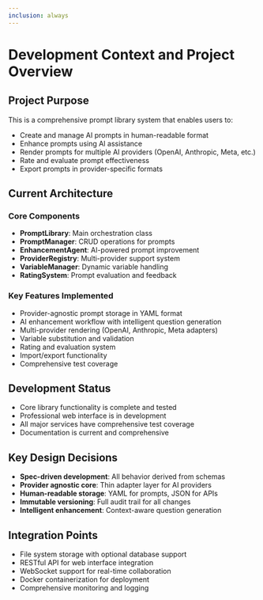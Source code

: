 ```yaml
---
inclusion: always
---
```


# Development Context and Project Overview

## Project Purpose
This is a comprehensive prompt library system that enables users to:
- Create and manage AI prompts in human-readable format
- Enhance prompts using AI assistance
- Render prompts for multiple AI providers (OpenAI, Anthropic, Meta, etc.)
- Rate and evaluate prompt effectiveness
- Export prompts in provider-specific formats

## Current Architecture

### Core Components
- **PromptLibrary**: Main orchestration class
- **PromptManager**: CRUD operations for prompts
- **EnhancementAgent**: AI-powered prompt improvement
- **ProviderRegistry**: Multi-provider support system
- **VariableManager**: Dynamic variable handling
- **RatingSystem**: Prompt evaluation and feedback

### Key Features Implemented
- Provider-agnostic prompt storage in YAML format
- AI enhancement workflow with intelligent question generation
- Multi-provider rendering (OpenAI, Anthropic, Meta adapters)
- Variable substitution and validation
- Rating and evaluation system
- Import/export functionality
- Comprehensive test coverage

## Development Status
- Core library functionality is complete and tested
- Professional web interface is in development
- All major services have comprehensive test coverage
- Documentation is current and comprehensive

## Key Design Decisions
- **Spec-driven development**: All behavior derived from schemas
- **Provider agnostic core**: Thin adapter layer for AI providers
- **Human-readable storage**: YAML for prompts, JSON for APIs
- **Immutable versioning**: Full audit trail for all changes
- **Intelligent enhancement**: Context-aware question generation

## Integration Points
- File system storage with optional database support
- RESTful API for web interface integration
- WebSocket support for real-time collaboration
- Docker containerization for deployment
- Comprehensive monitoring and logging